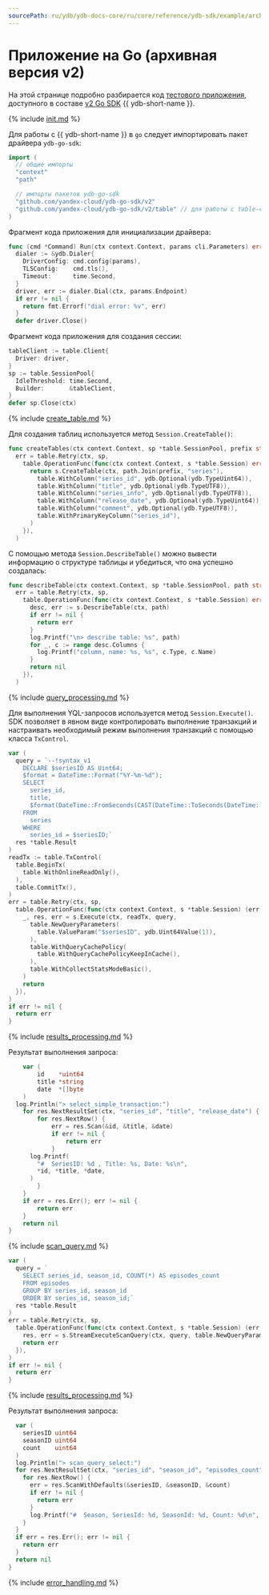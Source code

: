 ```yaml
---
sourcePath: ru/ydb/ydb-docs-core/ru/core/reference/ydb-sdk/example/archive/example-go-v2.md
---
```

# Приложение на Go (архивная версия v2)

На этой странице подробно разбирается код [тестового приложения](https://github.com/yandex-cloud/ydb-go-sdk/tree/v2.11.2/example/basic_example_v1), доступного в составе [v2 Go SDK](https://github.com/yandex-cloud/ydb-go-sdk/tree/v2.11.2) {{ ydb-short-name }}.

{% include [init.md](../_includes/steps/01_init.md) %}

Для работы с {{ ydb-short-name }} в `go` следует импортировать пакет драйвера `ydb-go-sdk`:

```go
import (
  // общие импорты
  "context"
  "path"

  // импорты пакетов ydb-go-sdk
  "github.com/yandex-cloud/ydb-go-sdk/v2"
  "github.com/yandex-cloud/ydb-go-sdk/v2/table" // для работы с table-сервисом
)
```

Фрагмент кода приложения для инициализации драйвера:

```go
func (cmd *Command) Run(ctx context.Context, params cli.Parameters) error {
  dialer := &ydb.Dialer{
    DriverConfig: cmd.config(params),
    TLSConfig:    cmd.tls(),
    Timeout:      time.Second,
  }
  driver, err := dialer.Dial(ctx, params.Endpoint)
  if err != nil {
    return fmt.Errorf("dial error: %v", err)
  }
  defer driver.Close()
```

Фрагмент кода приложения для создания сессии:

```go
tableClient := table.Client{
  Driver: driver,
}
sp := table.SessionPool{
  IdleThreshold: time.Second,
  Builder:       &tableClient,
}
defer sp.Close(ctx)
```

{% include [create_table.md](../_includes/steps/02_create_table.md) %}

Для создания таблиц используется метод `Session.CreateTable()`:

```go
func createTables(ctx context.Context, sp *table.SessionPool, prefix string) (err error) {
  err = table.Retry(ctx, sp,
    table.OperationFunc(func(ctx context.Context, s *table.Session) error {
      return s.CreateTable(ctx, path.Join(prefix, "series"),
        table.WithColumn("series_id", ydb.Optional(ydb.TypeUint64)),
        table.WithColumn("title", ydb.Optional(ydb.TypeUTF8)),
        table.WithColumn("series_info", ydb.Optional(ydb.TypeUTF8)),
        table.WithColumn("release_date", ydb.Optional(ydb.TypeUint64)),
        table.WithColumn("comment", ydb.Optional(ydb.TypeUTF8)),
        table.WithPrimaryKeyColumn("series_id"),
      )
    }),
  )
```

С помощью метода `Session.DescribeTable()` можно вывести информацию о структуре таблицы и убедиться, что она успешно создалась:

```go
func describeTable(ctx context.Context, sp *table.SessionPool, path string) (err error) {
  err = table.Retry(ctx, sp,
    table.OperationFunc(func(ctx context.Context, s *table.Session) error {
      desc, err := s.DescribeTable(ctx, path)
      if err != nil {
        return err
      }
      log.Printf("\n> describe table: %s", path)
      for _, c := range desc.Columns {
        log.Printf("column, name: %s, %s", c.Type, c.Name)
      }
      return nil
    }),
  )
```

{% include [query_processing.md](../_includes/steps/04_query_processing.md) %}

Для выполнения YQL-запросов используется метод `Session.Execute()`.
  SDK позволяет в явном виде контролировать выполнение транзакций и настраивать необходимый режим выполнения транзакций с помощью класса ```TxControl```.

```go
var (
  query = `--!syntax_v1
    DECLARE $seriesID AS Uint64;
    $format = DateTime::Format("%Y-%m-%d");
    SELECT
      series_id,
      title,
      $format(DateTime::FromSeconds(CAST(DateTime::ToSeconds(DateTime::IntervalFromDays(CAST(release_date AS Int16))) AS Uint32))) AS release_date
    FROM
      series
    WHERE
      series_id = $seriesID;`
  res *table.Result
)
readTx := table.TxControl(
  table.BeginTx(
    table.WithOnlineReadOnly(),
  ),
  table.CommitTx(),
)
err = table.Retry(ctx, sp,
  table.OperationFunc(func(ctx context.Context, s *table.Session) (err error) {
    _, res, err = s.Execute(ctx, readTx, query,
      table.NewQueryParameters(
        table.ValueParam("$seriesID", ydb.Uint64Value(1)),
      ),
      table.WithQueryCachePolicy(
        table.WithQueryCachePolicyKeepInCache(),
      ),
      table.WithCollectStatsModeBasic(),
    )
    return
  }),
)
if err != nil {
  return err
}
```

{% include [results_processing.md](../_includes/steps/05_results_processing.md) %}

Результат выполнения запроса:

```go
	var (
		id    *uint64
		title *string
		date  *[]byte
	)
  log.Println("> select_simple_transaction:")
	for res.NextResultSet(ctx, "series_id", "title", "release_date") {
		for res.NextRow() {
			err = res.Scan(&id, &title, &date)
			if err != nil {
				return err
			}
      log.Printf(
        "#  SeriesID: %d , Title: %s, Date: %s\n",
        *id, *title, *date,
      )
		}
	}
	if err = res.Err(); err != nil {
		return err
	}
	return nil
}
```

{% include [scan_query.md](../_includes/steps/08_scan_query.md) %}

```go
var (
  query = `
    SELECT series_id, season_id, COUNT(*) AS episodes_count
    FROM episodes
    GROUP BY series_id, season_id
    ORDER BY series_id, season_id;`
  res *table.Result
)
err = table.Retry(ctx, sp,
  table.OperationFunc(func(ctx context.Context, s *table.Session) (err error) {
    res, err = s.StreamExecuteScanQuery(ctx, query, table.NewQueryParameters())
    return err
  }),
)
if err != nil {
  return err
}
```

{% include [results_processing.md](../_includes/steps/08_scan_query.md) %}

Результат выполнения запроса:

```go
  var (
    seriesID uint64
    seasonID uint64
    count    uint64
  )
  log.Println("> scan_query_select:")
  for res.NextResultSet(ctx, "series_id", "season_id", "episodes_count") {
    for res.NextRow() {
      err = res.ScanWithDefaults(&seriesID, &seasonID, &count)
      if err != nil {
        return err
      }
      log.Printf("#  Season, SeriesId: %d, SeasonId: %d, Count: %d\n", seriesID, seasonID, count)
    }
  }
  if err = res.Err(); err != nil {
    return err
  }
  return nil
}
```

{% include [error_handling.md](../_includes/steps/50_error_handling.md) %}
